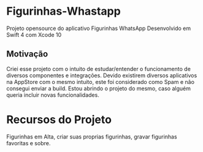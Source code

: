 # Figurinhas-Whastapp
Projeto opensource do aplicativo Figurinhas WhatsApp
Desenvolvido em Swift 4 com Xcode 10

## Motivação
Criei esse projeto com o intuito de estudar/entender o funcionamento de diversos componentes e integrações. 
Devido existirem diversos aplicativos na AppStore com o mesmo intuito, este foi considerado como Spam e não consegui enviar a build. 
Estou abrindo o projeto do mesmo, caso alguém queria incluir novas funcionalidades. 

# Recursos do Projeto
Figurinhas em Alta, criar suas proprias figurinhas, gravar figurinhas favoritas e sobre.

